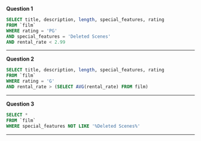 **Question 1**
```sql
SELECT title, description, length, special_features, rating
FROM `film`
WHERE rating = 'PG'
AND special_features = 'Deleted Scenes'
AND rental_rate < 2.99
```
---
**Question 2**
```sql
SELECT title, description, length, special_features, rating
FROM `film` 
WHERE rating = 'G'
AND rental_rate > (SELECT AVG(rental_rate) FROM film)
```
---
**Question 3**
```sql
SELECT *
FROM `film` 
WHERE special_features NOT LIKE '%Deleted Scenes%'
```
---